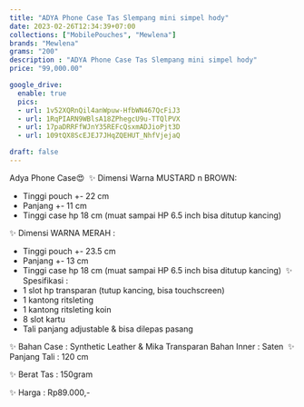 ```yaml
---
title: "ADYA Phone Case Tas Slempang mini simpel hody"
date: 2023-02-26T12:34:39+07:00
collections: ["MobilePouches", "Mewlena"]
brands: "Mewlena"
grams: "200"
description : "ADYA Phone Case Tas Slempang mini simpel hody"
price: "99,000.00"

google_drive:
  enable: true
  pics:
  - url: 1v52XQRnQil4anWpuw-HfbWN467QcFiJ3
  - url: 1RqPIARN9WBlsA18ZPhegcU9u-TTQlPVX
  - url: 17paDRRFfWJnY35REFcQsxmADJioPjt3D
  - url: 109tQX8ScEJEJ7JHqZQEHUT_NhfVjejaQ

draft: false
---
```


Adya Phone Case😍⁣⁣
⁣⁣
✨ Dimensi Warna MUSTARD n BROWN:⁣⁣
- Tinggi pouch +- 22 cm⁣⁣
- Panjang +- 11 cm⁣⁣
- Tinggi case hp 18 cm⁣⁣
(muat sampai HP 6.5 inch bisa ditutup kancing)⁣⁣

✨ Dimensi WARNA MERAH :⁣⁣
- Tinggi pouch +- 23.5 cm⁣⁣
- Panjang +- 13 cm⁣⁣
- Tinggi case hp 18 cm⁣⁣
(muat sampai HP 6.5 inch bisa ditutup kancing)⁣⁣
⁣⁣
✨ Spesifikasi :⁣⁣
- 1 slot hp transparan (tutup kancing, bisa touchscreen)⁣⁣
- 1 kantong ritsleting⁣⁣
- 1 kantong ritsleting koin⁣⁣
- 8 slot kartu⁣⁣
- Tali panjang adjustable & bisa dilepas pasang⁣⁣

✨ Bahan Case : Synthetic Leather & Mika Transparan
  Bahan Inner : Saten
⁣⁣
✨ Panjang Tali : 120 cm

✨ Berat Tas : 150gram

✨ Harga : Rp89.000,-⁣⁣
⁣⁣
        
